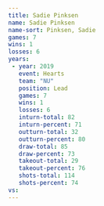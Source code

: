 ```yaml
---
title: Sadie Pinksen
name: Sadie Pinksen
name-sort: Pinksen, Sadie
games: 7
wins: 1
losses: 6
years:
 - year: 2019
   event: Hearts
   team: "NU"
   position: Lead
   games: 7
   wins: 1
   losses: 6
   inturn-total: 82
   inturn-percent: 71
   outturn-total: 32
   outturn-percent: 80
   draw-total: 85
   draw-percent: 73
   takeout-total: 29
   takeout-percent: 76
   shots-total: 114
   shots-percent: 74
vs:
---
```

